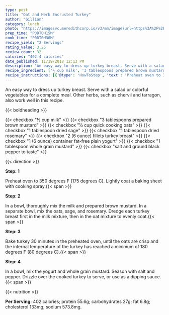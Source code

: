 ```yaml
---
type: post
title: "Oat and Herb Encrusted Turkey"
author: "Gillian"
category: lunch
photo: "https://imagesvc.meredithcorp.io/v3/mm/image?url=https%3A%2F%2Fimages.media-allrecipes.com%2Fuserphotos%2F746873.jpg"
prep_time: "P0DT0H15M"
cook_time: "P0DT0H30M"
recipe_yield: "2 Servings"
rating_value: 3.25
review_count: 32
calories: "402.4 calories"
date_published: 11/19/2018 12:13 PM
description: "An easy way to dress up turkey breast. Serve with a salad or colorful vegetables for a complete meal. Other herbs, such as chervil and tarragon, also work well in this recipe."
recipe_ingredient: ['½ cup milk', '3 tablespoons prepared brown mustard', '½ cup quick cooking oats', '1 tablespoon dried sage', '1 tablespoon dried rosemary', '2 (6 ounce) fillets turkey breast', '1 (6 ounce) container fat-free plain yogurt', '1 tablespoon whole grain mustard', 'salt and ground black pepper to taste']
recipe_instructions: [{'@type': 'HowToStep', 'text': 'Preheat oven to 350 degrees F (175 degrees C). Lightly coat a baking sheet with cooking spray.\n'}, {'@type': 'HowToStep', 'text': 'In a bowl, thoroughly mix the milk and prepared brown mustard. In a separate bowl, mix the oats, sage, and rosemary. Dredge each turkey breast first in the milk mixture, then in the oat mixture to evenly coat.\n'}, {'@type': 'HowToStep', 'text': 'Bake turkey 30 minutes in the preheated oven, until the oats are crisp and the internal temperature of the turkey has reached a minimum of 180 degrees F (80 degrees C).\n'}, {'@type': 'HowToStep', 'text': 'In a bowl, mix the yogurt and whole grain mustard. Season with salt and pepper. Drizzle over the cooked turkey to serve, or use as a dipping sauce.\n'}]
---
```


An easy way to dress up turkey breast. Serve with a salad or colorful vegetables for a complete meal. Other herbs, such as chervil and tarragon, also work well in this recipe. 

{{< boldheading >}}

{{< checkbox "½ cup milk" >}}
{{< checkbox "3 tablespoons prepared brown mustard" >}}
{{< checkbox "½ cup quick cooking oats" >}}
{{< checkbox "1 tablespoon dried sage" >}}
{{< checkbox "1 tablespoon dried rosemary" >}}
{{< checkbox "2 (6 ounce) fillets turkey breast" >}}
{{< checkbox "1 (6 ounce) container fat-free plain yogurt" >}}
{{< checkbox "1 tablespoon whole grain mustard" >}}
{{< checkbox "salt and ground black pepper to taste" >}}


{{< direction >}}

**Step: 1**

Preheat oven to 350 degrees F (175 degrees C). Lightly coat a baking sheet with cooking spray.{{< span >}}

**Step: 2**

In a bowl, thoroughly mix the milk and prepared brown mustard. In a separate bowl, mix the oats, sage, and rosemary. Dredge each turkey breast first in the milk mixture, then in the oat mixture to evenly coat.{{< span >}}

**Step: 3**

Bake turkey 30 minutes in the preheated oven, until the oats are crisp and the internal temperature of the turkey has reached a minimum of 180 degrees F (80 degrees C).{{< span >}}

**Step: 4**

In a bowl, mix the yogurt and whole grain mustard. Season with salt and pepper. Drizzle over the cooked turkey to serve, or use as a dipping sauce.{{< span >}}

{{< nutrition >}}

**Per Serving:** 402 calories; protein 55.6g; carbohydrates 27g; fat 6.8g; cholesterol 133mg; sodium 573.8mg.